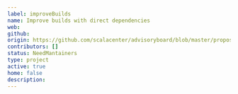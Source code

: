 ```yaml
---
label: improveBuilds
name: Improve builds with direct dependencies
web:
github:
origin: https://github.com/scalacenter/advisoryboard/blob/master/proposals/009-improve-direct-dependency-experience.md
contributors: []
status: NeedMantainers
type: project
active: true
home: false
description:
---
```

